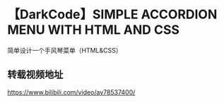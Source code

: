 # 【DarkCode】SIMPLE ACCORDION MENU WITH HTML AND CSS
简单设计一个手风琴菜单（HTML&CSS）
##  转载视频地址
https://www.bilibili.com/video/av78537400/
